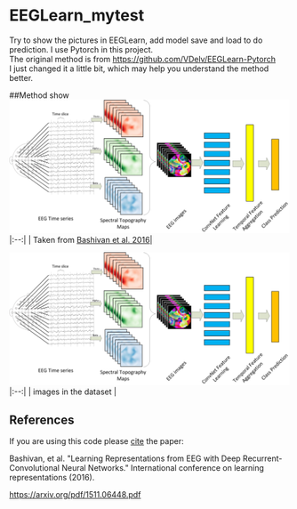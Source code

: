 # EEGLearn_mytest
Try to show the pictures in EEGLearn, add model save and load to do prediction. I use Pytorch in this project.  
The original method is from https://github.com/VDelv/EEGLearn-Pytorch  
I just changed it a little bit, which may help you understand the method better.

##Method show
![alt text](diagram.png "Converting EEG recordings to movie snippets")
|:--:| 
| Taken from [Bashivan et al. 2016](https://arxiv.org/pdf/1511.06448.pdf)|

![alt text](diagram.png "images")
|:--:| 
| images in the dataset |



## References 

If you are using this code please [cite](Cite.bib) the paper:

Bashivan, et al. "Learning Representations from EEG with Deep Recurrent-Convolutional Neural Networks." International conference on learning representations (2016).

https://arxiv.org/pdf/1511.06448.pdf
